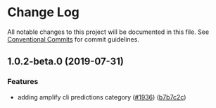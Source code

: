 # Change Log

All notable changes to this project will be documented in this file.
See [Conventional Commits](https://conventionalcommits.org) for commit guidelines.

## 1.0.2-beta.0 (2019-07-31)


### Features

* adding amplify cli predictions category ([#1936](https://github.com/aws-amplify/amplify-cli/issues/1936)) ([b7b7c2c](https://github.com/aws-amplify/amplify-cli/commit/b7b7c2c))
